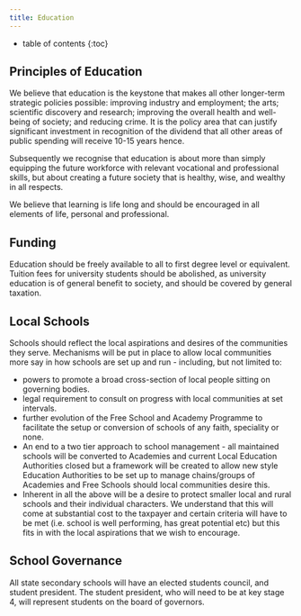 ```yaml
---
title: Education
---
```


* table of contents
{:toc}

## Principles of Education

We believe that education is the keystone that makes all other longer-term strategic policies possible: improving industry and employment; the arts; scientific discovery and research; improving the overall health and well-being of society; and reducing crime. It is the policy area that can justify significant investment in recognition of the dividend that all other areas of public spending will receive 10-15 years hence.

Subsequently we recognise that education is about more than simply equipping the future workforce with relevant vocational and professional skills, but about creating a future society that is healthy, wise, and wealthy in all respects.

We believe that learning is life long and should be encouraged in all elements of life, personal and professional.

## Funding

Education should be freely available to all to first degree level or equivalent. Tuition fees for university students should be abolished, as university education is of general benefit to society, and should be covered by general taxation.

## Local Schools

Schools should reflect the local aspirations and desires of the communities they serve. Mechanisms will be put in place to allow local communities more say in how schools are set up and run - including, but not limited to:

- powers to promote a broad cross-section of local people sitting on governing bodies.
- legal requirement to consult on progress with local communities at set intervals.
- further evolution of the Free School and Academy Programme to facilitate the setup or conversion of schools of any faith, speciality or none.
- An end to a two tier approach to school management - all maintained schools will be converted to Academies and current Local Education Authorities closed but a framework will be created to allow new style Education Authorities to be set up to manage chains/groups of Academies and Free Schools should local communities desire this.
- Inherent in all the above will be a desire to protect smaller local and rural schools and their individual characters. We understand that this will come at substantial cost to the taxpayer and certain criteria will have to be met (i.e. school is well performing, has great potential etc) but this fits in with the local aspirations that we wish to encourage.

## School Governance

All state secondary schools will have an elected students council, and student president. The student president, who will need to be at key stage 4, will represent students on the board of governors.



